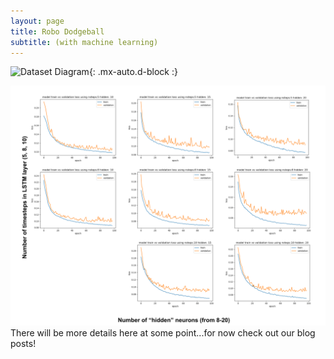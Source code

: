 ```yaml
---
layout: page
title: Robo Dodgeball
subtitle: (with machine learning)
---
```


![Dataset Diagram](/ml_comprobofinal/img/LSTM_testing.svg){: .mx-auto.d-block :}

<img src="img/LSTM_testing.svg" width="1500"/>
There will be more details here at some point...for now check out our blog posts!

